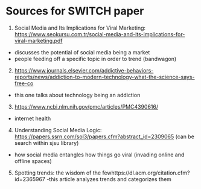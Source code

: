 # Sources for SWITCH paper 
1. Social Media and Its Implications for Viral Marketing: https://www.seokursu.com.tr/social-media-and-its-implications-for-viral-marketing.pdf
  - discusses the potential of social media being a market
  - people feeding off a specific topic in order to trend (bandwagon)
 
 2. https://www.journals.elsevier.com/addictive-behaviors-reports/news/addiction-to-modern-technology-what-the-science-says-free-co
 - this one talks about technology being an addiction

3. https://www.ncbi.nlm.nih.gov/pmc/articles/PMC4390616/
  - internet health

4. Understanding Social Media Logic: https://papers.ssrn.com/sol3/papers.cfm?abstract_id=2309065 (can be search within sjsu library)
  - how social media entangles how things go viral (invading online and offline spaces)

5. Spotting trends: the wisdom of the fewhttps://dl.acm.org/citation.cfm?id=2365967
  -this article analyzes trends and categorizes them
   
